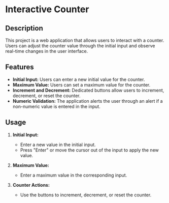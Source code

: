 # Interactive Counter

## Description

This project is a web application that allows users to interact with a counter. Users can adjust the counter value through the initial input and observe real-time changes in the user interface.

## Features

- **Initial Input:** Users can enter a new initial value for the counter.
- **Maximum Value:** Users can set a maximum value for the counter.
- **Increment and Decrement:** Dedicated buttons allow users to increment, decrement, or reset the counter.
- **Numeric Validation:** The application alerts the user through an alert if a non-numeric value is entered in the input.

## Usage

1. **Initial Input:**
   - Enter a new value in the initial input.
   - Press "Enter" or move the cursor out of the input to apply the new value.

2. **Maximum Value:**
   - Enter a maximum value in the corresponding input.

3. **Counter Actions:**
   - Use the buttons to increment, decrement, or reset the counter.


